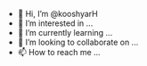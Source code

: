 - 👋 Hi, I’m @kooshyarH
- 👀 I’m interested in ...
- 🌱 I’m currently learning ...
- 💞️ I’m looking to collaborate on ...
- 📫 How to reach me ...

<!---
kooshyarH/kooshyarH is a ✨ special ✨ repository because its `README.md` (this file) appears on your GitHub profile.
You can click the Preview link to take a look at your changes.
--->

